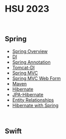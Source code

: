 # **HSU 2023**
<br>

## **Spring**

- [Spring Overview](https://github.com/geniusYoo/HSU_2023/blob/main/Spring/Spring%20Overview.md)
- [DI](https://github.com/geniusYoo/HSU_2023/blob/main/Spring/DI.md)
- [Spring Annotation](https://github.com/geniusYoo/HSU_2023/blob/main/Spring/Spring%20Annotation.md)
- [Tomcat-DI](https://github.com/geniusYoo/HSU_2023/blob/main/Spring/Tomcat-DI.md)
- [Spring MVC](https://github.com/geniusYoo/HSU_2023/blob/main/Spring/Spring%20MVC.md)
- [Spring MVC Web Form](https://github.com/geniusYoo/HSU_2023/blob/main/Spring/Spring%20MVC%20Web%20Form.md)
- [Maven](https://github.com/geniusYoo/HSU_2023/blob/main/Spring/Maven.md)
- [Hibernate](https://github.com/geniusYoo/HSU_2023/blob/main/Spring/Hibernate.md)
- [JPA-Hibernate](https://github.com/geniusYoo/HSU_2023/blob/main/Spring/JPA-Hibernate.md)
- [Entity Relationships](https://github.com/geniusYoo/HSU_2023/blob/main/Spring/Entity%20Relationships.md)
- [Hibernate with Spring](https://github.com/geniusYoo/HSU_2023/blob/main/Spring/Hibernate%20with%20Spring.md)

<br>

## **Swift**

<br>


